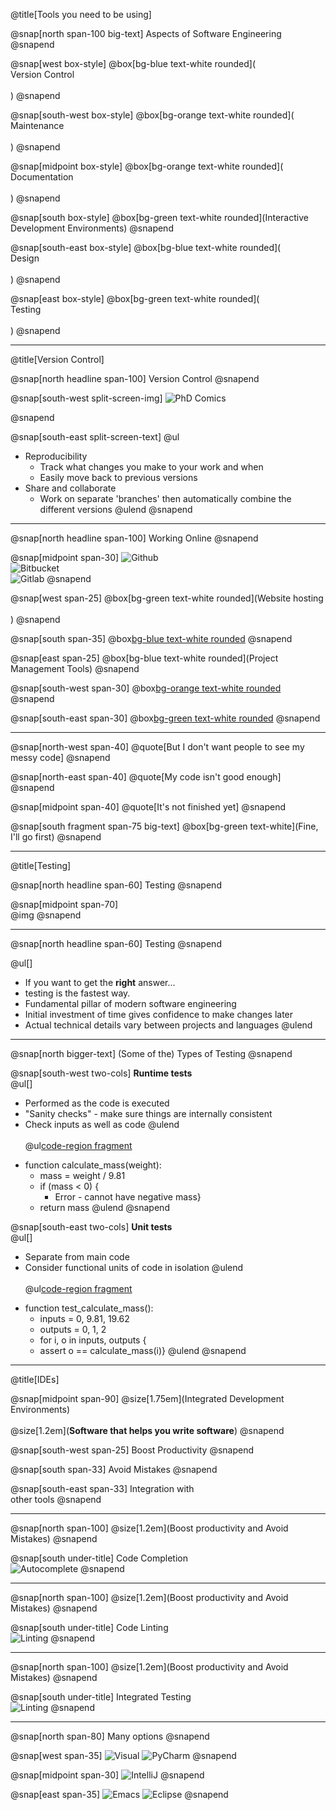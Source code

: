 @title[Tools you need to be using]

@snap[north span-100 big-text]
Aspects of Software Engineering
@snapend

<!-- @snap[midpoint under-title] -->
<!-- @ol[](false) -->
<!-- - Version Control -->
<!-- - Testing -->
<!-- - Interactive Development Environments -->
<!-- @olend -->
<!-- @snapend -->

@snap[west box-style]
@box[bg-blue text-white rounded](<br>Version Control<br><br>)
@snapend

@snap[south-west box-style]
@box[bg-orange text-white rounded](<br>Maintenance<br><br>)
@snapend

@snap[midpoint box-style]
@box[bg-orange text-white rounded](<br>Documentation<br><br>)
@snapend

@snap[south box-style]
@box[bg-green text-white rounded](Interactive Development Environments)
@snapend

@snap[south-east box-style]
@box[bg-blue text-white rounded](<br>Design<br><br>)
@snapend

@snap[east box-style]
@box[bg-green text-white rounded](<br>Testing<br><br>)
@snapend

---

@title[Version Control]

@snap[north headline span-100]
Version Control
@snapend

@snap[south-west split-screen-img]
![PhD Comics](http://phdcomics.com/comics/archive/phd101212s.gif)
<!-- <img src="http://phdcomics.com/comics/archive/phd101212s.gif" width="400px"> -->
@snapend

@snap[south-east split-screen-text]
@ul[](false)
- Reproducibility
  - Track what changes you make to your work and when
  - Easily move back to previous versions
- Share and collaborate
  - Work on separate 'branches' then automatically combine the different versions
@ulend
@snapend

---

@snap[north headline span-100]
Working Online
@snapend

@snap[midpoint span-30]
 ![Github](https://studyguide.itu.dk/~/media/studyguide/student-life/facilities-at-itu/it-facilities/github/github_logo.png?h=248&w=573&la=en)  
 ![Bitbucket](https://d301sr5gafysq2.cloudfront.net/6beed0228b70/img/logos/bitbucket/bitbucket-attribution-blue.svg)  
 ![Gitlab](https://cdn-images-1.medium.com/max/2000/1*A4gQU4Mtnz0YVNrl8pCwXg.png)
@snapend

@snap[west span-25]
@box[bg-green text-white rounded](Website hosting<br><br>)
@snapend

@snap[south span-35]
@box[bg-blue text-white rounded](Presentations (this one))
@snapend

@snap[east span-25]
@box[bg-blue text-white rounded](Project Management Tools)
@snapend

@snap[south-west span-30]
@box[bg-orange text-white rounded](Testing)
@snapend

@snap[south-east span-30]
@box[bg-green text-white rounded](Documentation)
@snapend

---

@snap[north-west span-40]
@quote[But I don't want people to see my messy code]
@snapend

@snap[north-east span-40]
@quote[My code isn't good enough]
@snapend

@snap[midpoint span-40]
@quote[It's not finished yet]
@snapend

@snap[south fragment span-75 big-text]
@box[bg-green text-white](Fine, I'll go first)
@snapend

---

@title[Testing]



@snap[north headline span-60]
Testing
@snapend

@snap[midpoint span-70]<br>
@img[](https://i.gifer.com/PDeN.gif)
@snapend

---

@snap[north headline span-60]
Testing
@snapend

@ul[]
- If you want to get the **right** answer...
- testing is the fastest way.
- Fundamental pillar of modern software engineering
- Initial investment of time gives confidence to make changes later
- Actual technical details vary between projects and languages
@ulend

---

@snap[north bigger-text]
(Some of the) Types of Testing
@snapend

@snap[south-west two-cols]
**Runtime tests**  
@ul[]
- Performed as the code is executed
- "Sanity checks" - make sure things are internally consistent
- Check inputs as well as code
@ulend
<br><br>
@ul[code-region fragment](false)
* function calculate_mass(weight):
  * mass = weight / 9.81
  * if (mass < 0) {
    * Error - cannot have negative mass}
  * return mass
@ulend
@snapend

@snap[south-east two-cols]
**Unit tests**  
@ul[]
- Separate from main code
- Consider functional units of code in isolation
@ulend
<br><br>
@ul[code-region fragment](false)
* function test_calculate_mass():
  * inputs = 0, 9.81, 19.62
  * outputs = 0, 1, 2
  * for i, o in inputs, outputs {
  * assert o == calculate_mass(i)}
@ulend
@snapend

---
<!-- ?image=https://www.pptgrounds.com/wp-content/uploads/2012/12/Blue-Tech-Circles-Powerpoint-Technology-Backgrounds-1024x768.jpg -->

@title[IDEs]

@snap[midpoint span-90]
@size[1.75em](Integrated Development Environments)
<br><br>
@size[1.2em](**Software that helps you write software**)
@snapend

@snap[south-west span-25]
Boost Productivity
@snapend

@snap[south span-33]
Avoid Mistakes
@snapend

@snap[south-east span-33]
Integration with<br>
other tools
@snapend

---
<!-- ?image=https://www.pptgrounds.com/wp-content/uploads/2012/12/Blue-Tech-Circles-Powerpoint-Technology-Backgrounds-1024x768.jpg -->

@snap[north span-100]
@size[1.2em](Boost productivity and Avoid Mistakes)
@snapend

@snap[south under-title]
Code Completion<br>
![Autocomplete](https://code.visualstudio.com/assets/docs/languages/javascript/javascript_intellisense.gif)
@snapend

---
<!-- ?image=https://www.pptgrounds.com/wp-content/uploads/2012/12/Blue-Tech-Circles-Powerpoint-Technology-Backgrounds-1024x768.jpg -->

@snap[north span-100]
@size[1.2em](Boost productivity and Avoid Mistakes)
@snapend

@snap[south under-title]
Code Linting<br>
![Linting](https://code.visualstudio.com/assets/docs/languages/javascript/eslint_warning.png)
@snapend

--- 

<!-- ?image=https://www.pptgrounds.com/wp-content/uploads/2012/12/Blue-Tech-Circles-Powerpoint-Technology-Backgrounds-1024x768.jpg -->

@snap[north span-100]
@size[1.2em](Boost productivity and Avoid Mistakes)
@snapend

@snap[south under-title]
Integrated Testing<br>
![Linting](https://www.jetbrains.com/ruby/features/screenshots/testing/testing_ui@2x.png)
@snapend

---

<!-- ?image=https://www.pptgrounds.com/wp-content/uploads/2012/12/Blue-Tech-Circles-Powerpoint-Technology-Backgrounds-1024x768.jpg -->

@snap[north span-80]
Many options
@snapend

@snap[west span-35]
![Visual](https://upload.wikimedia.org/wikipedia/commons/thumb/1/19/Visual_Studio_2012_logo_and_wordmark.svg/2000px-Visual_Studio_2012_logo_and_wordmark.svg.png)
![PyCharm](https://upload.wikimedia.org/wikipedia/commons/thumb/a/a1/PyCharm_Logo.svg/1200px-PyCharm_Logo.svg.png)
@snapend

@snap[midpoint span-30]
![IntelliJ](https://upload.wikimedia.org/wikipedia/commons/thumb/d/d5/IntelliJ_IDEA_Logo.svg/1024px-IntelliJ_IDEA_Logo.svg.png)
@snapend

@snap[east span-35]
![Emacs](https://upload.wikimedia.org/wikipedia/commons/thumb/5/5f/Emacs-logo.svg/2000px-Emacs-logo.svg.png)
![Eclipse](https://upload.wikimedia.org/wikipedia/commons/thumb/d/d0/Eclipse-Luna-Logo.svg/274px-Eclipse-Luna-Logo.svg.png)
@snapend
